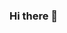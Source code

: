 ### Hi there 👋

<!--
**tvnshift/tvnshift** is a ✨ _special_ ✨ repository because its `README.md` (this file) appears on your GitHub profile.

tvN Shift
